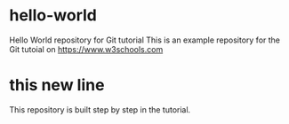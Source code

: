 # hello-world
Hello World repository for Git tutorial
This is an example repository for the Git tutoial on https://www.w3schools.com
# this new line  
This repository is built step by step in the tutorial.
